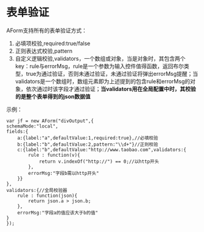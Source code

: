 # 表单验证

AForm支持所有的表单验证方式：

1. 必填项校验,required:true/false
2. 正则表达式校验,pattern
3. 自定义逻辑校验,validators，一个数组或对象，当是对象时，其包含两个key：rule与errorMsg，rule是一个参数为输入控件值得函数，返回布尔类型，true为通过验证，否则未通过验证，未通过验证将弹出errorMsg提醒；当validators是一个数组时，数组元素即为上述提到的包含rule和errorMsg的对象，依次通过时该字段才通过验证；**当validators用在全局配置中时，其校验的是整个表单得到的json数据值**

示例：

    var jf = new AForm("divOutput",{
    schemaMode:"local",
    fields:{
        a:{label:"a",defaultValue:1,required:true},//必填校验
        b:{label:"b",defaultValue:2,pattern:"\\d+"}//正则校验
        c:{label:"b",defaultValue:"http://www.taobao.com",validators:{
            rule : function(v){
                return v.indexOf("http://") == 0;//以http开头
            },
            errorMsg:"字段b需以http开头"
        }}
    },
    validators:{//全局校验器
        rule : function(json){
            return json.a > json.b;
        },
        errorMsg:"字段a的值应该大于b的值"
    }
    });
